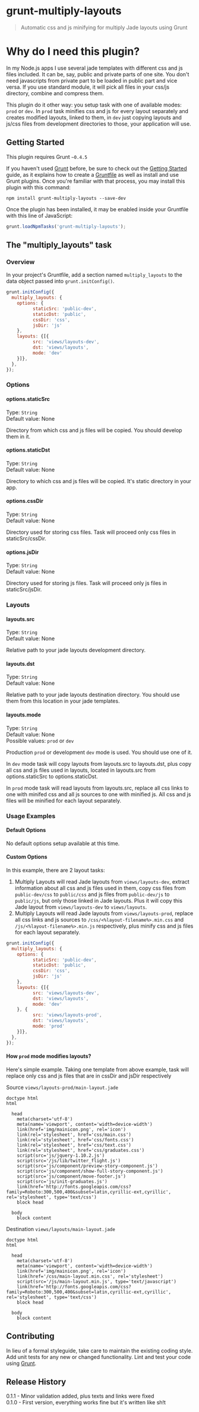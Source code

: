 # grunt-multiply-layouts

> Automatic css and js minifying for multiply Jade layouts using Grunt

# Why do I need this plugin?

In my Node.js apps I use several jade templates with different css and js files included. It can be, say, public and private parts of one site. You don't need javascripts from private part to be loaded in public part and vice versa. If you use standard module, it will pick all files in your css/js directory, combine and compress them.

This plugin do it other way: you setup task with one of available modes: `prod` or `dev`. In `prod` task minifies css and js for every layout separately and creates modified layouts, linked to them, in `dev` just copying layouts and js/css files from development directories to those, your application will use.

## Getting Started
This plugin requires Grunt `~0.4.5`

If you haven't used [Grunt](http://gruntjs.com/) before, be sure to check out the [Getting Started](http://gruntjs.com/getting-started) guide, as it explains how to create a [Gruntfile](http://gruntjs.com/sample-gruntfile) as well as install and use Grunt plugins. Once you're familiar with that process, you may install this plugin with this command:

```shell
npm install grunt-multiply-layouts --save-dev
```

Once the plugin has been installed, it may be enabled inside your Gruntfile with this line of JavaScript:

```js
grunt.loadNpmTasks('grunt-multiply-layouts');
```

## The "multiply_layouts" task

### Overview
In your project's Gruntfile, add a section named `multiply_layouts` to the data object passed into `grunt.initConfig()`.

```js
grunt.initConfig({
  multiply_layouts: {
    options: {
          staticSrc: 'public-dev',
          staticDst: 'public',
          cssDir: 'css',
          jsDir: 'js'
    },
    layouts: {[{
          src: 'views/layouts-dev',
          dst: 'views/layouts',
          mode: 'dev'
    }]},
  },
});
```

### Options

#### options.staticSrc
Type: `String`  
Default value: None  

Directory from which css and js files will be copied. You should develop them in it.

#### options.staticDst
Type: `String`  
Default value: None  

Directory to which css and js files will be copied. It's static directory in your app.

#### options.cssDir
Type: `String`  
Default value: None  

Directory used for storing css files. Task will proceed only css files in staticSrc/cssDir.

#### options.jsDir
Type: `String`  
Default value: None  

Directory used for storing js files. Task will proceed only js files in staticSrc/jsDir.

### Layouts

#### layouts.src
Type: `String`  
Default value: None  

Relative path to your jade layouts development directory.

#### layouts.dst
Type: `String`  
Default value: None  

Relative path to your jade layouts destination directory. You should use them from this location in your jade templates.

#### layouts.mode
Type: `String`  
Default value: None  
Possible values: `prod` or `dev`  

Production `prod` or development `dev` mode is used. You should use one of it.

In `dev` mode task will copy layouts from layouts.src to layouts.dst, plus copy all css and js files used in layouts, located in layouts.src from options.staticSrc to options.staticDst.

In `prod` mode task will read layouts from layouts.src, replace all css links to one with minifed css and all js sources to one with minified js. All css and js files will be minified for each layout separately.

### Usage Examples

#### Default Options
No default options setup available at this time.

#### Custom Options
In this example, there are 2 layout tasks:  
1) Multiply Layouts will read Jade layouts from `views/layouts-dev`, extract information about all css and js files used in them, copy css files from `public-dev/css` to `public/css` and js files from `public-dev/js` to `public/js`, but only those linked in Jade layouts. Plus it will copy this Jade layout from `views/layouts-dev` to `views/layouts`.
2) Multiply Layouts will read Jade layouts from `views/layouts-prod`, replace all css links and js sources to `/css/<%layout-filename%>.min.css` and `/js/<%layout-filename%>.min.js` respectively, plus minify css and js files for each layout separately.

```js
grunt.initConfig({
  multiply_layouts: {
    options: {
          staticSrc: 'public-dev',
          staticDst: 'public',
          cssDir: 'css',
          jsDir: 'js'
    },
    layouts: {[{
          src: 'views/layouts-dev',
          dst: 'views/layouts',
          mode: 'dev'
    }, {
          src: 'views/layouts-prod',
          dst: 'views/layouts',
          mode: 'prod'
    }]},
  },
});
```

#### How `prod` mode modifies layouts?
Here's simple example. Taking one template from above example, task will replace only css and js files that are in cssDir and jsDir respectively

Source `views/layouts-prod/main-layout.jade`
```jade
doctype html
html

  head
    meta(charset='utf-8')
    meta(name='viewport', content='width=device-width')
    link(href='img/mainicon.png', rel='icon')
    link(rel='stylesheet', href='css/main.css')
    link(rel='stylesheet', href='css/fonts.css')
    link(rel='stylesheet', href='css/text.css')
    link(rel='stylesheet', href='css/graduates.css')
    script(src='js/jquery-1.10.2.js')
    script(src='/js/lib/twitter_flight.js')
    script(src='js/component/preview-story-component.js')
    script(src='js/component/show-full-story-component.js')
    script(src='js/component/move-footer.js')
    script(src='js/init-graduates.js')
    link(href='http://fonts.googleapis.com/css?family=Roboto:300,500,400&subset=latin,cyrillic-ext,cyrillic', rel='stylesheet', type='text/css')
    block head

  body
    block content
```
Destination `views/layouts/main-layout.jade`
```jade
doctype html
html

  head
    meta(charset='utf-8')
    meta(name='viewport', content='width=device-width')
    link(href='img/mainicon.png', rel='icon')
    link(href='/css/main-layout.min.css', rel='stylesheet')
    script(src='/js/main-layout.min.js', type='text/javascript')
    link(href='http://fonts.googleapis.com/css?family=Roboto:300,500,400&subset=latin,cyrillic-ext,cyrillic', rel='stylesheet', type='text/css')
    block head

  body
    block content
```

## Contributing
In lieu of a formal styleguide, take care to maintain the existing coding style. Add unit tests for any new or changed functionality. Lint and test your code using [Grunt](http://gruntjs.com/).

## Release History
0.1.1 - Minor validation added, plus texts and links were fixed  
0.1.0 - First version, everything works fine but it's written like sh!t
